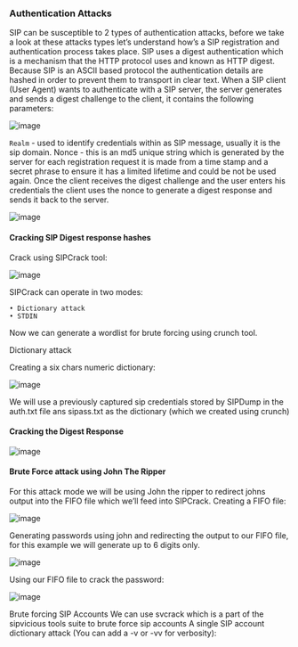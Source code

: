 ### Authentication Attacks

SIP can be susceptible to 2 types of authentication attacks, before we take a look at these attacks types let’s understand how’s a SIP registration and authentication process takes place. SIP uses a digest authentication which is a mechanism that the HTTP protocol uses and known as HTTP digest. Because SIP is an ASCII based protocol the authentication details are hashed in order to prevent them to transport in clear text.
When a SIP client (User Agent) wants to authenticate with a SIP server, the server generates and sends a digest challenge to the client, it contains the following parameters: 

![image](https://user-images.githubusercontent.com/48615614/204590197-78e07918-12a4-43e6-82a0-cd67fa2d60c1.png)

`Realm` - used to identify credentials within as SIP message, usually it is the sip domain. Nonce - this is an md5 unique string which is generated by the server for each registration request it is made from a time stamp and a secret phrase to ensure it has a limited lifetime and could be not be used again. Once the client receives the digest challenge and the user enters his credentials the client uses the nonce to generate a digest response and sends it back to the server. 

![image](https://user-images.githubusercontent.com/48615614/204590434-0453d862-cdc8-41c7-8d4f-6395d2c73f0d.png)

#### Cracking SIP Digest response hashes

Crack using SIPCrack tool:

![image](https://user-images.githubusercontent.com/48615614/204590609-39e78653-3d0a-4e4c-94b3-b42a4bb76d70.png)

SIPCrack can operate in two modes:

	• Dictionary attack
	• STDIN

Now we can generate a wordlist for brute forcing using crunch tool.

Dictionary attack

Creating a six chars numeric dictionary:

![image](https://user-images.githubusercontent.com/48615614/204591051-44b9383c-3de8-4266-88b4-8e091f4e95e5.png)

We will use a previously captured sip credentials stored by SIPDump in the auth.txt file ans sipass.txt as the dictionary (which we created using crunch)

#### Cracking the Digest Response

![image](https://user-images.githubusercontent.com/48615614/204591415-f7827702-ba4d-42bb-8c2f-1e6572e2f0f7.png)

#### Brute Force attack using John The Ripper

For this attack mode we will be using John the ripper to redirect johns output into the FIFO file which we’ll feed into SIPCrack. Creating a FIFO file: 

![image](https://user-images.githubusercontent.com/48615614/204591669-d41f54b9-4aad-44a7-a43d-0c065be37656.png)

Generating passwords using john and redirecting the output to our FIFO file, for this example we will generate up to 6 digits only. 

![image](https://user-images.githubusercontent.com/48615614/204591861-76fe5589-764e-4d4b-bbeb-dc4b9404daaa.png)

Using our FIFO file to crack the password: 

![image](https://user-images.githubusercontent.com/48615614/204591932-bce3b8cd-d058-4923-8347-598a44ec3f59.png)

Brute forcing SIP Accounts
We can use svcrack which is a part of the sipvicious tools suite to brute force sip accounts A single SIP account dictionary attack (You can add a -v or -vv for verbosity):


























